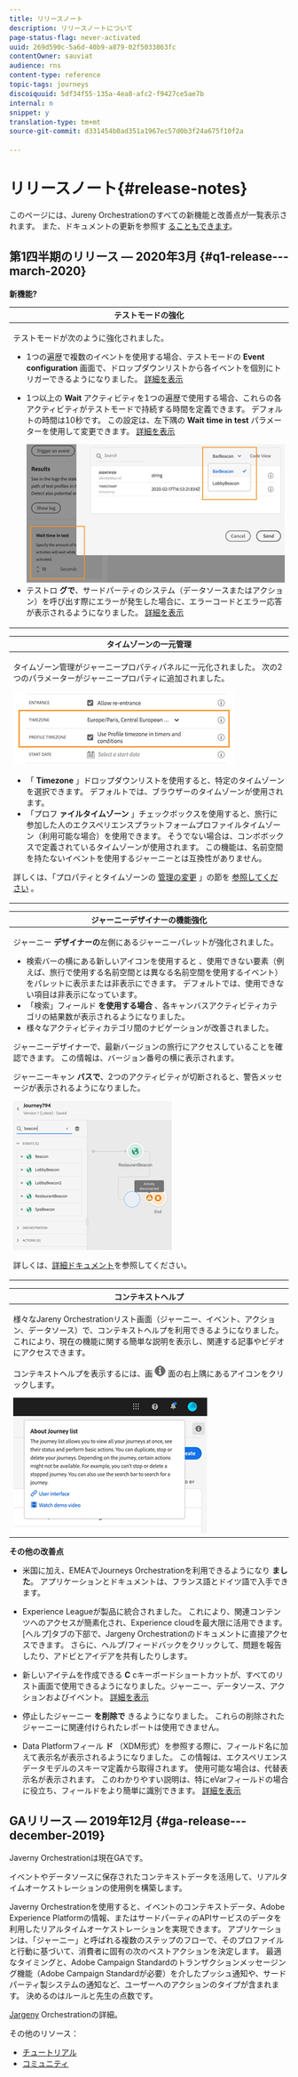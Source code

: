 ```yaml
---
title: リリースノート
description: リリースノートについて
page-status-flag: never-activated
uuid: 269d590c-5a6d-40b9-a879-02f5033863fc
contentOwner: sauviat
audience: rns
content-type: reference
topic-tags: journeys
discoiquuid: 5df34f55-135a-4ea8-afc2-f9427ce5ae7b
internal: n
snippet: y
translation-type: tm+mt
source-git-commit: d331454b0ad351a1967ec57d0b3f24a675f10f2a

---
```



# リリースノート{#release-notes}

このページには、Jureny Orchestrationのすべての新機能と改善点が一覧表示されます。
また、ドキュメントの更新を参照す [ることもできます](../release-notes/documentation-updates.md)。

## 第1四半期のリリース — 2020年3月 {#q1-release---march-2020}

**新機能?**

<table>
<thead>
<tr>
<th><strong>テストモードの強化</strong><br/></th>
</tr>
</thead>
<tbody>
<tr>
<td>
<p>テストモードが次のように強化されました。</p>
<ul>
<li>1つの遍歴で複数のイベントを使用する場合、テストモードの <strong>Event configuration</strong> 画面で、ドロップダウンリストから各イベントを個別にトリガーできるようになりました。 <a href="../building-journeys/testing-the-journey.md#firing_events">詳細を表示</a></p></li>
<li><p>1つ以上の <strong>Wait</strong> アクティビティを1つの遍歴で使用する場合、これらの各アクティビティがテストモードで持続する時間を定義できます。 デフォルトの時間は10秒です。 この設定は、左下隅の <strong>Wait time in test</strong> パラメーターを使用して変更できます。 <a href="../building-journeys/testing-the-journey.md">詳細を表示</a></p><img src="../assets/rn-test.png"/>
</li>
<li>テストロ <strong>グで</strong>、サードパーティのシステム（データソースまたはアクション）を呼び出す際にエラーが発生した場合に、エラーコードとエラー応答が表示されるようになりました。 <a href="../building-journeys/testing-the-journey.md#viewing_logs">詳細を表示</a>
</li>
</ul>
</td>
</tr>
</tbody>
</table>

<table>
<thead>
<tr>
<th><strong>タイムゾーンの一元管理</strong><br/></th>
</tr>
</thead>
<tbody>
<tr> 
<td>
<p>タイムゾーン管理がジャーニープロパティパネルに一元化されました。 次の2つのパラメーターがジャーニープロパティに追加されました。</p>
<img src="../assets/rn-timezone.png"/>
<ul>
<li>「 <strong>Timezone</strong> 」ドロップダウンリストを使用すると、特定のタイムゾーンを選択できます。 デフォルトでは、ブラウザーのタイムゾーンが使用されます。</li>
<li>「プロフ <strong>ァイルタイムゾーン</strong> 」チェックボックスを使用すると、旅行に参加した人のエクスペリエンスプラットフォームプロファイルタイムゾーン（利用可能な場合）を使用できます。 そうでない場合は、コンボボックスで定義されているタイムゾーンが使用されます。 この機能は、名前空間を持たないイベントを使用するジャーニーとは互換性がありません。</li>
</ul>
<p>詳しくは、「プロパティとタイムゾーンの <a href="../building-journeys/changing-properties.md#timezone">管理の変更</a> 」の節を <a href="../building-journeys/timezone-management.md">参照してください</a> 。</p>
</td>
</tr>
</tbody>
</table>

<table>
<thead>
<tr>
<th><strong>ジャーニーデザイナーの機能強化</strong><br/></th>
</tr>
</thead>
<tbody>
<tr> 
<td>
<p>ジャーニー <strong>デザイナーの</strong>左側にあるジャーニーパレットが強化されました。</p>
<ul>
<li>検索バーの横にある新しいアイコンを使用すると <strong></strong> 、使用できない要素（例えば、旅行で使用する名前空間とは異なる名前空間を使用するイベント）をパレットに表示または非表示にできます。 デフォルトでは、使用できない項目は非表示になっています。</li>
<li>「検索」フィールド <strong>を使用する場合</strong> 、各キャンバスアクティビティカテゴリの結果数が表示されるようになりました。</li>
<li>様々なアクティビティカテゴリ間のナビゲーションが改善されました。</li>
</ul>
<p>ジャーニーデザイナーで、最新バージョンの旅行にアクセスしていることを確認できます。 この情報は、バージョン番号の横に表示されます。</p>
<p>ジャーニーキャン <strong>バスで</strong>、2つのアクティビティが切断されると、警告メッセージが表示されるようになりました。</p>
<img src="../assets/rn-canvas.png"/>
<p>詳しくは、<a href="../building-journeys/using-the-journey-designer.md">詳細ドキュメント</a>を参照してください。</p>
</td>
</tr>
</tbody>
</table>

<table>
<thead>
<tr>
<th><strong>コンテキストヘルプ</strong><br/></th>
</tr>
</thead>
<tbody>
<tr>
<td>
<p>様々なJareny Orchestrationリスト画面（ジャーニー、イベント、アクション、データソース）で、コンテキストヘルプを利用できるようになりました。 これにより、現在の機能に関する簡単な説明を表示し、関連する記事やビデオにアクセスできます。</p>
<p>コンテキストヘルプを表示するには、画 <img src="../assets/icon-context.png"/> 面の右上隅にあるアイコンをクリックします。 </p>
<img src="../assets/rn-context.png"/>
</td>
</tr>
</tbody>
</table>

**その他の改善点**

* 米国に加え、EMEAでJourneys Orchestrationを利用できるようになり **ました**。 アプリケーションとドキュメントは、フランス語とドイツ語で入手できます。

* Experience Leagueが製品に統合されました。 これにより、関連コンテンツへのアクセスが簡素化され、Experience cloudを最大限に活用できます。 [ヘルプ]タブの下部で、Jargeny Orchestrationのドキュメントに直接アクセスできます。 さらに、ヘルプ/フィードバックをクリックして、問題を報告したり、アドビとアイデアを共有したりします。

* 新しいアイテムを作成できる **C** cキーボードショートカットが、すべてのリスト画面で使用できるようになりました。ジャーニー、データソース、アクションおよびイベント。 [詳細を表示](../about/user-interface.md#section_ksq_zr1_ffb)

* 停止したジャーニー **を削除で** きるようになりました。 これらの削除されたジャーニーに関連付けられたレポートは使用できません。

* Data Platformフィール **ド** （XDM形式）を参照する際に、フィールド名に加えて表示名が表示されるようになりました。 この情報は、エクスペリエンスデータモデルのスキーマ定義から取得されます。 使用可能な場合は、代替表示名が表示されます。 このわかりやすい説明は、特にeVarフィールドの場合に役立ち、フィールドをより簡単に識別できます。 [詳細を表示](../about/user-interface.md#friendly-names-display)

## GAリリース — 2019年12月 {#ga-release---december-2019}

Javerny Orchestrationは現在GAです。

イベントやデータソースに保存されたコンテキストデータを活用して、リアルタイムオーケストレーションの使用例を構築します。

Javerny Orchestrationを使用すると、イベントのコンテキストデータ、Adobe Experience Platformの情報、またはサードパーティのAPIサービスのデータを利用したリアルタイムオーケストレーションを実現できます。 アプリケーションは、「ジャーニー」と呼ばれる複数のステップのフローで、そのプロファイルと行動に基づいて、消費者に固有の次のベストアクションを決定します。 最適なタイミングと、Adobe Campaign Standardのトランザクションメッセージング機能（Adobe Campaign Standardが必要）を介したプッシュ通知や、サードパーティ製システムの通知など、ユーザーへのアクションのタイプが含まれます。 決めるのはルールと先生の点数です。

[Jargeny](../action/working-with-adobe-campaign.md) Orchestrationの詳細。

その他のリソース：

* [チュートリアル](https://docs.adobe.com/content/help/en/platform-learn/tutorials/journey-orchestration/introduction.html)
* [コミュニティ](https://www.adobe.com/go/journeyorchestrationcommunity)